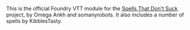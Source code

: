 This is the official Foundry VTT module for the [Spells That Don't Suck](C:\Users\Ben\Documents\GitHub\foundry-vtt-spells-that-dont-suck) project, by Omega Ankh and somanyrobots. It also includes a number of spells by KibblesTasty.
